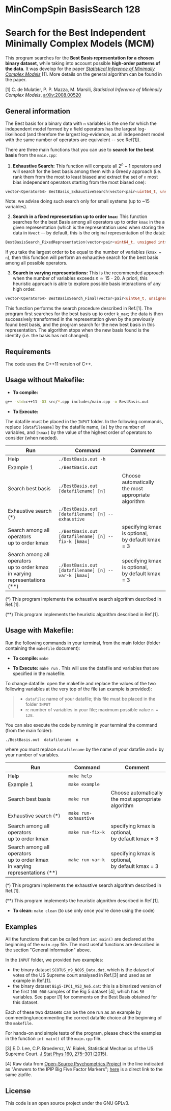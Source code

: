 # MinCompSpin BasisSearch 128

# Search for the Best Independent Minimally Complex Models (MCM)

This program searches for the **Best Basis representation for a chosen binary dataset**, while taking into account possible **high-order patterns of the data**. It was develop for the paper [*Statistical Inference of Minimally Complex Models*](https://arxiv.org/abs/2008.00520) [1]. More details on the general algorithm can be found in the paper.

[1]  C. de Mulatier, P. P. Mazza, M. Marsili, *Statistical Inference of Minimally Complex Models*, [arXiv:2008.00520](https://arxiv.org/abs/2008.00520)

## General information

The Best basis for a binary data with `n` variables is the one for which the independent model formed by `n` field operators has the largest log-likelihood (and therefore the largest log-evidence, as all independent model with the same number of operators are equivalent -- see Ref[1]).

There are three main functions that you can use to **search for the best basis** from the `main.cpp`:

 1) **Exhaustive Search:** This function will compute all $2^n-1$ operators and will search for the best basis among them with a Greedy approach (i.e. rank them from the most to least biased and extract the set of `n` most bias independent operators starting from the most biased one):
```c++
vector<Operator64> BestBasis_ExhaustiveSearch(vector<pair<uint64_t, unsigned int>> Nvect, unsigned int n, unsigned int N, bool bool_print = false)
```
Note: we advise doing such search only for small systems (up to ~15 variables).

 2) **Search in a fixed representation up to order `kmax`:** This function searches for the best Basis among all operators up to order `kmax` in the a given representation (which is the representation used when storing the data in `Nvect` -- by default, this is the original representation of the data):
```c++
BestBasisSearch_FixedRepresentation(vector<pair<uint64_t, unsigned int>> Nvect, unsigned int n, unsigned int N, unsigned int k_max, unsigned int B_it, bool bool_print = false)
```
If you take the largest order to be equal to the number of variables (`kmax = n`), then this function will perform an exhaustive search for the best basis among all possible operators.

 3) **Search in varying representations:** This is the recommended approach when the number of variables exceeds $n\simeq 15$ - $20$. A priori, this heuristic approach is able to explore possible basis interactions of any high order.
```c++
vector<Operator64> BestBasisSearch_Final(vector<pair<uint64_t, unsigned int>> Nvect, unsigned int n, unsigned int N, unsigned int k_max, bool bool_print = false)
```
This function performs the search procedure described in Ref.[1]. The program first searches for the best basis up to order `k_max`; the data is then successively transformed in the representation given by the previously found best basis, and the program search for the new best basis in this representation. The algorithm stops when the new basis found is the identity (i.e. the basis has not changed).

## Requirements

The code uses the C++11 version of C++.

## Usage without Makefile:

 - **To compile:**
   
```bash
g++ -std=c++11 -O3 src/*.cpp includes/main.cpp -o BestBasis.out
```
 - **To Execute:**

The datafile must be placed in the `INPUT` folder.
In the following commands, replace `[datafilename]` by the datafile name, `[n]` by the number of variables, and `[kmax]` by the value of the highest order of operators to consider (when needed).

| Run  | Command | Comment |
| --- | --- | --- |
| Help | `./BestBasis.out -h` | |
| Example 1 | `./BestBasis.out`| |
| Search best basis | `./BestBasis.out [datafilename] [n]` | Choose automatically<br>the most appropriate algorithm |
| Exhaustive search (*) | `./BestBasis.out [datafilename] [n] --exhaustive`| |
| Search among all operators<br> up to order kmax | `./BestBasis.out [datafilename] [n] --fix-k [kmax]` | specifying kmax is optional,<br> by default kmax = 3 |
| Search among all operators<br> up to order kmax<br> in varying representations (**) | `./BestBasis.out [datafilename] [n] --var-k [kmax]` | specifying kmax is optional,<br> by default kmax = 3 |

(*) This program implements the exhaustive search algorithm described in Ref.[1].

(**) This program implements the heuristic algorithm described in Ref.[1].
 
## Usage with Makefile:

Run the following commands in your terminal, from the main folder (folder containing the `makefile` document):

 - **To compile:** `make`

 - **To Execute:** `make run` . This will use the datafile and variables that are specified in the makefile.

To change datafile: open the makefile and replace the values of the two following variables at the very top of the file (an example is provided):
>  - `datafile`: name of your datafile; this file must be placed in the folder `INPUT`
>  - `n`: number of variables in your file; maximum possible value `n = 128`.

You can also execute the code by running in your terminal the command (from the main folder):
```bash
./BestBasis.out  datafilename  n
```

where you must replace `datafilename` by the name of your datafile and `n` by your number of variables.


| Run  | Command | Comment |
| --- | --- | --- |
| Help | `make help` | |
| Example 1 | `make example`| |
| Search best basis | `make run` | Choose automatically<br>the most appropriate algorithm |
| Exhaustive search (*) | `make run-exhaustive`| |
| Search among all operators<br> up to order kmax | `make run-fix-k` | specifying kmax is optional,<br> by default kmax = 3 |
| Search among all operators<br> up to order kmax<br> in varying representations (**) | `make run-var-k` | specifying kmax is optional,<br> by default kmax = 3 |

(*) This program implements the exhaustive search algorithm described in Ref.[1].

(**) This program implements the heuristic algorithm described in Ref.[1].

 - **To clean:** `make clean` (to use only once you're done using the code)

## Examples

All the functions that can be called from `int main()` are declared at the beginning of the `main.cpp` file. The most useful functions are described in the section "General information" above. 

In the `INPUT` folder, we provided two examples:
  - the binary dataset `SCOTUS_n9_N895_Data.dat`, which is the dataset of votes of the US Supreme court analysed in Ref.[3] and used as an example in Ref.[1]. 
  - the binary dataset `Big5-IPC1_VS3_Ne5.dat`: this is a binarized version of the first `100 000` samples of the Big 5 dataset [4], which has `50` variables. See paper [1] for comments on the Best Basis obtained for this dataset.

Each of these two datasets can be the one run as an example by commenting/uncommenting the correct datafile choice at the beginning of the `makefile`.

For hands-on and simple tests of the program, please check the examples in the function `int main()` of the `main.cpp` file. 

[3] E.D. Lee, C.P. Broedersz, W. Bialek, Statistical Mechanics of the US Supreme Court. [J Stat Phys 160, 275–301 (2015)](https://link.springer.com/article/10.1007/s10955-015-1253-6).

[4] Raw data from [Open-Source Psychometrics Project](https://openpsychometrics.org/_rawdata/) in the line indicated as "Answers to the IPIP Big Five Factor Markers"; [here](https://openpsychometrics.org/_rawdata/IPIP-FFM-data-8Nov2018.zip) is a direct link to the same zipfile.


## License

This code is an open source project under the GNU GPLv3.
